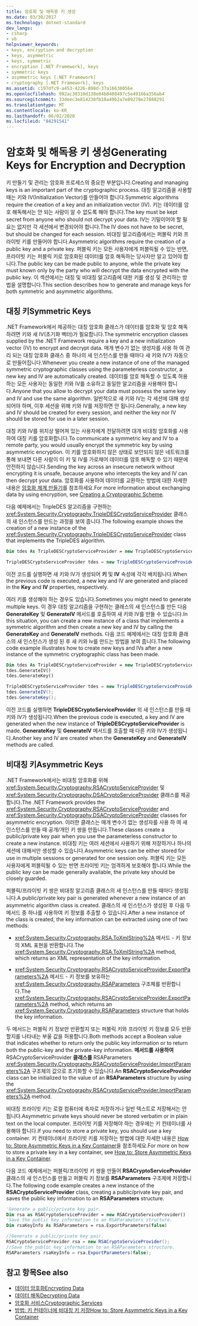 ```yaml
---
title: 암호화 및 해독용 키 생성
ms.date: 03/30/2017
ms.technology: dotnet-standard
dev_langs:
- csharp
- vb
helpviewer_keywords:
- keys, encryption and decryption
- keys, asymmetric
- keys, symmetric
- encryption [.NET Framework], keys
- symmetric keys
- asymmetric keys [.NET Framework]
- cryptography [.NET Framework], keys
ms.assetid: c197dfc9-a453-4226-898d-37a16638056e
ms.openlocfilehash: 992ac30310d138e04b8408497c5e49166a356ab4
ms.sourcegitcommit: 33deec3e814238fb18a49b2a7e89278e27888291
ms.translationtype: MT
ms.contentlocale: ko-KR
ms.lasthandoff: 06/02/2020
ms.locfileid: "84291541"
---
```

# <a name="generating-keys-for-encryption-and-decryption"></a><span data-ttu-id="1685c-102">암호화 및 해독용 키 생성</span><span class="sxs-lookup"><span data-stu-id="1685c-102">Generating Keys for Encryption and Decryption</span></span>
<span data-ttu-id="1685c-103">키 만들기 및 관리는 암호화 프로세스의 중요한 부분입니다.</span><span class="sxs-lookup"><span data-stu-id="1685c-103">Creating and managing keys is an important part of the cryptographic process.</span></span> <span data-ttu-id="1685c-104">대칭 알고리즘을 사용할 때는 키와 IV(Initialization Vector)를 만들어야 합니다.</span><span class="sxs-lookup"><span data-stu-id="1685c-104">Symmetric algorithms require the creation of a key and an initialization vector (IV).</span></span> <span data-ttu-id="1685c-105">키는 데이터를 암호 해독해서는 안 되는 사람이 알 수 없도록 해야 합니다.</span><span class="sxs-lookup"><span data-stu-id="1685c-105">The key must be kept secret from anyone who should not decrypt your data.</span></span> <span data-ttu-id="1685c-106">IV는 기밀이어야 할 필요는 없지만 각 세션에서 변경되어야 합니다.</span><span class="sxs-lookup"><span data-stu-id="1685c-106">The IV does not have to be secret, but should be changed for each session.</span></span> <span data-ttu-id="1685c-107">비대칭 알고리즘에서는 퍼블릭 키와 프라이빗 키를 만들어야 합니다.</span><span class="sxs-lookup"><span data-stu-id="1685c-107">Asymmetric algorithms require the creation of a public key and a private key.</span></span> <span data-ttu-id="1685c-108">퍼블릭 키는 모든 사용자에게 퍼블릭될 수 있는 반면, 프라이빗 키는 퍼블릭 키로 암호화된 데이터를 암호 해독하는 당사자만 알고 있어야 합니다.</span><span class="sxs-lookup"><span data-stu-id="1685c-108">The public key can be made public to anyone, while the private key must known only by the party who will decrypt the data encrypted with the public key.</span></span> <span data-ttu-id="1685c-109">이 섹션에서는 대칭 및 비대칭 알고리즘에 대한 키를 생성 및 관리하는 방법을 설명합니다.</span><span class="sxs-lookup"><span data-stu-id="1685c-109">This section describes how to generate and manage keys for both symmetric and asymmetric algorithms.</span></span>  
  
## <a name="symmetric-keys"></a><span data-ttu-id="1685c-110">대칭 키</span><span class="sxs-lookup"><span data-stu-id="1685c-110">Symmetric Keys</span></span>  
 <span data-ttu-id="1685c-111">.NET Framework에서 제공하는 대칭 암호화 클래스가 데이터를 암호화 및 암호 해독하려면 키와 새 IV(초기화 벡터)가 필요합니다.</span><span class="sxs-lookup"><span data-stu-id="1685c-111">The symmetric encryption classes supplied by the .NET Framework require a key and a new initialization vector (IV) to encrypt and decrypt data.</span></span> <span data-ttu-id="1685c-112">매개 변수가 없는 생성자를 사용 하 여 관리 되는 대칭 암호화 클래스 중 하나의 새 인스턴스를 만들 때마다 새 키와 IV가 자동으로 만들어집니다.</span><span class="sxs-lookup"><span data-stu-id="1685c-112">Whenever you create a new instance of one of the managed symmetric cryptographic classes using the parameterless constructor, a new key and IV are automatically created.</span></span> <span data-ttu-id="1685c-113">데이터를 암호 해독할 수 있도록 허용하는 모든 사용자는 동일한 키와 IV를 소유하고 동일한 알고리즘을 사용해야 합니다.</span><span class="sxs-lookup"><span data-stu-id="1685c-113">Anyone that you allow to decrypt your data must possess the same key and IV and use the same algorithm.</span></span> <span data-ttu-id="1685c-114">일반적으로 새 키와 IV는 각 세션에 대해 생성되어야 하며, 이후 세션을 위해 키와 IV를 저장하면 안 됩니다.</span><span class="sxs-lookup"><span data-stu-id="1685c-114">Generally, a new key and IV should be created for every session, and neither the key nor IV should be stored for use in a later session.</span></span>  
  
 <span data-ttu-id="1685c-115">대칭 키와 IV를 위치상 떨어져 있는 사용자에게 전달하려면 대개 비대칭 암호화를 사용하여 대칭 키를 암호화합니다.</span><span class="sxs-lookup"><span data-stu-id="1685c-115">To communicate a symmetric key and IV to a remote party, you would usually encrypt the symmetric key by using asymmetric encryption.</span></span> <span data-ttu-id="1685c-116">이 키를 암호화하지 않은 상태로 보안되지 않은 네트워크를 통해 보내면 다른 사람이 이 키 및 IV를 가로채어 데이터를 암호 해독할 수 있기 때문에 안전하지 않습니다.</span><span class="sxs-lookup"><span data-stu-id="1685c-116">Sending the key across an insecure network without encrypting it is unsafe, because anyone who intercepts the key and IV can then decrypt your data.</span></span> <span data-ttu-id="1685c-117">암호화를 사용하여 데이터를 교환하는 방법에 대한 자세한 내용은 [암호화 체계 만들기](creating-a-cryptographic-scheme.md)를 참조하세요.</span><span class="sxs-lookup"><span data-stu-id="1685c-117">For more information about exchanging data by using encryption, see [Creating a Cryptographic Scheme](creating-a-cryptographic-scheme.md).</span></span>  
  
 <span data-ttu-id="1685c-118">다음 예제에서는 TripleDES 알고리즘을 구현하는 <xref:System.Security.Cryptography.TripleDESCryptoServiceProvider> 클래스의 새 인스턴스를 만드는 과정을 보여 줍니다.</span><span class="sxs-lookup"><span data-stu-id="1685c-118">The following example shows the creation of a new instance of the <xref:System.Security.Cryptography.TripleDESCryptoServiceProvider> class that implements the TripleDES algorithm.</span></span>  
  
```vb  
Dim tdes As TripleDESCryptoServiceProvider = new TripleDESCryptoServiceProvider()  
```  
  
```csharp  
TripleDESCryptoServiceProvider tdes = new TripleDESCryptoServiceProvider();  
```  
  
 <span data-ttu-id="1685c-119">이전 코드를 실행하면 새 키와 IV가 생성되어 **키** 및 **IV** 속성에 각각 배치됩니다.</span><span class="sxs-lookup"><span data-stu-id="1685c-119">When the previous code is executed, a new key and IV are generated and placed in the **Key** and **IV** properties, respectively.</span></span>  
  
 <span data-ttu-id="1685c-120">여러 키를 생성해야 하는 경우도 있습니다.</span><span class="sxs-lookup"><span data-stu-id="1685c-120">Sometimes you might need to generate multiple keys.</span></span> <span data-ttu-id="1685c-121">이 경우 대칭 알고리즘을 구현하는 클래스의 새 인스턴스를 만든 다음 **GenerateKey** 및 **GenerateIV** 메서드를 호출하여 새 키와 IV를 만들 수 있습니다.</span><span class="sxs-lookup"><span data-stu-id="1685c-121">In this situation, you can create a new instance of a class that implements a symmetric algorithm and then create a new key and IV by calling the **GenerateKey** and **GenerateIV** methods.</span></span> <span data-ttu-id="1685c-122">다음 코드 예제에서는 대칭 암호화 클래스의 새 인스턴스가 생성 된 후 새 키와 Iv를 만드는 방법을 보여 줍니다.</span><span class="sxs-lookup"><span data-stu-id="1685c-122">The following code example illustrates how to create new keys and IVs after a new instance of the symmetric cryptographic class has been made.</span></span>  
  
```vb  
Dim tdes As TripleDESCryptoServiceProvider = new TripleDESCryptoServiceProvider()  
tdes.GenerateIV()  
tdes.GenerateKey()  
```  
  
```csharp  
TripleDESCryptoServiceProvider tdes = new TripleDESCryptoServiceProvider();  
tdes.GenerateIV();  
tdes.GenerateKey();  
```  
  
 <span data-ttu-id="1685c-123">이전 코드를 실행하면 **TripleDESCryptoServiceProvider** 의 새 인스턴스를 만들 때 키와 IV가 생성됩니다.</span><span class="sxs-lookup"><span data-stu-id="1685c-123">When the previous code is executed, a key and IV are generated when the new instance of **TripleDESCryptoServiceProvider** is made.</span></span> <span data-ttu-id="1685c-124">**GenerateKey** 및 **GenerateIV** 메서드를 호출할 때 다른 키와 IV가 생성됩니다.</span><span class="sxs-lookup"><span data-stu-id="1685c-124">Another key and IV are created when the **GenerateKey** and **GenerateIV** methods are called.</span></span>  
  
## <a name="asymmetric-keys"></a><span data-ttu-id="1685c-125">비대칭 키</span><span class="sxs-lookup"><span data-stu-id="1685c-125">Asymmetric Keys</span></span>  
 <span data-ttu-id="1685c-126">.NET Framework에서는 비대칭 암호화를 위해 <xref:System.Security.Cryptography.RSACryptoServiceProvider> 및 <xref:System.Security.Cryptography.DSACryptoServiceProvider> 클래스를 제공합니다.</span><span class="sxs-lookup"><span data-stu-id="1685c-126">The .NET Framework provides the <xref:System.Security.Cryptography.RSACryptoServiceProvider> and <xref:System.Security.Cryptography.DSACryptoServiceProvider> classes for asymmetric encryption.</span></span> <span data-ttu-id="1685c-127">이러한 클래스는 매개 변수가 없는 생성자를 사용 하 여 새 인스턴스를 만들 때 공개/개인 키 쌍을 만듭니다.</span><span class="sxs-lookup"><span data-stu-id="1685c-127">These classes create a public/private key pair when you use the parameterless constructor to create a new instance.</span></span> <span data-ttu-id="1685c-128">비대칭 키는 여러 세션에서 사용하기 위해 저장하거나 하나의 세션에 대해서만 생성할 수 있습니다.</span><span class="sxs-lookup"><span data-stu-id="1685c-128">Asymmetric keys can be either stored for use in multiple sessions or generated for one session only.</span></span> <span data-ttu-id="1685c-129">퍼블릭 키는 모든 사용자에게 퍼블릭될 수 있는 반면 프라이빗 키는 엄격하게 보호해야 합니다.</span><span class="sxs-lookup"><span data-stu-id="1685c-129">While the public key can be made generally available, the private key should be closely guarded.</span></span>  
  
 <span data-ttu-id="1685c-130">퍼블릭/프라이빗 키 쌍은 비대칭 알고리즘 클래스의 새 인스턴스를 만들 때마다 생성됩니다.</span><span class="sxs-lookup"><span data-stu-id="1685c-130">A public/private key pair is generated whenever a new instance of an asymmetric algorithm class is created.</span></span> <span data-ttu-id="1685c-131">클래스의 새 인스턴스가 생성된 후 다음 두 메서드 중 하나를 사용하여 키 정보를 추출할 수 있습니다.</span><span class="sxs-lookup"><span data-stu-id="1685c-131">After a new instance of the class is created, the key information can be extracted using one of two methods:</span></span>  
  
- <span data-ttu-id="1685c-132"><xref:System.Security.Cryptography.RSA.ToXmlString%2A> 메서드 - 키 정보의 XML 표현을 반환합니다.</span><span class="sxs-lookup"><span data-stu-id="1685c-132">The <xref:System.Security.Cryptography.RSA.ToXmlString%2A> method, which returns an XML representation of the key information.</span></span>  
  
- <span data-ttu-id="1685c-133"><xref:System.Security.Cryptography.RSACryptoServiceProvider.ExportParameters%2A> 메서드 - 키 정보를 보유하는 <xref:System.Security.Cryptography.RSAParameters> 구조체를 반환합니다.</span><span class="sxs-lookup"><span data-stu-id="1685c-133">The <xref:System.Security.Cryptography.RSACryptoServiceProvider.ExportParameters%2A> method, which returns an <xref:System.Security.Cryptography.RSAParameters> structure that holds the key information.</span></span>  
  
 <span data-ttu-id="1685c-134">두 메서드는 퍼블릭 키 정보만 반환할지 또는 퍼블릭 키와 프라이빗 키 정보를 모두 반환할지를 나타내는 부울 값을 허용합니다.</span><span class="sxs-lookup"><span data-stu-id="1685c-134">Both methods accept a Boolean value that indicates whether to return only the public key information or to return both the public-key and the private-key information.</span></span> <span data-ttu-id="1685c-135">**메서드를 사용하여** RSACryptoServiceProvider **클래스를** RSAParameters <xref:System.Security.Cryptography.RSACryptoServiceProvider.ImportParameters%2A> 구조체의 값으로 초기화할 수 있습니다.</span><span class="sxs-lookup"><span data-stu-id="1685c-135">An **RSACryptoServiceProvider** class can be initialized to the value of an **RSAParameters** structure by using the <xref:System.Security.Cryptography.RSACryptoServiceProvider.ImportParameters%2A> method.</span></span>  
  
 <span data-ttu-id="1685c-136">비대칭 프라이빗 키는 로컬 컴퓨터에 축자로 저장하거나 일반 텍스트로 저장해서는 안 됩니다.</span><span class="sxs-lookup"><span data-stu-id="1685c-136">Asymmetric private keys should never be stored verbatim or in plain text on the local computer.</span></span> <span data-ttu-id="1685c-137">프라이빗 키를 저장해야 하는 경우에는 키 컨테이너를 사용해야 합니다.</span><span class="sxs-lookup"><span data-stu-id="1685c-137">If you need to store a private key, you should use a key container.</span></span> <span data-ttu-id="1685c-138">키 컨테이너에서 프라이빗 키를 저장하는 방법에 대한 자세한 내용은 [How to: Store Asymmetric Keys in a Key Container](how-to-store-asymmetric-keys-in-a-key-container.md)을 참조하세요.</span><span class="sxs-lookup"><span data-stu-id="1685c-138">For more on how to store a private key in a key container, see [How to: Store Asymmetric Keys in a Key Container](how-to-store-asymmetric-keys-in-a-key-container.md).</span></span>  
  
 <span data-ttu-id="1685c-139">다음 코드 예제에서는 퍼블릭/프라이빗 키 쌍을 만들어 **RSACryptoServiceProvider** 클래스의 새 인스턴스를 만들고 퍼블릭 키 정보를 **RSAParameters** 구조체에 저장합니다.</span><span class="sxs-lookup"><span data-stu-id="1685c-139">The following code example creates a new instance of the **RSACryptoServiceProvider** class, creating a public/private key pair, and saves the public key information to an **RSAParameters** structure.</span></span>  
  
```vb  
'Generate a public/private key pair.  
Dim rsa as RSACryptoServiceProvider = new RSACryptoServiceProvider()  
'Save the public key information to an RSAParameters structure.  
Dim rsaKeyInfo As RSAParameters = rsa.ExportParameters(false)  
```  
  
```csharp  
//Generate a public/private key pair.  
RSACryptoServiceProvider rsa = new RSACryptoServiceProvider();  
//Save the public key information to an RSAParameters structure.  
RSAParameters rsaKeyInfo = rsa.ExportParameters(false);  
```  
  
## <a name="see-also"></a><span data-ttu-id="1685c-140">참고 항목</span><span class="sxs-lookup"><span data-stu-id="1685c-140">See also</span></span>

- [<span data-ttu-id="1685c-141">데이터 암호화</span><span class="sxs-lookup"><span data-stu-id="1685c-141">Encrypting Data</span></span>](encrypting-data.md)
- [<span data-ttu-id="1685c-142">데이터 해독</span><span class="sxs-lookup"><span data-stu-id="1685c-142">Decrypting Data</span></span>](decrypting-data.md)
- [<span data-ttu-id="1685c-143">암호화 서비스</span><span class="sxs-lookup"><span data-stu-id="1685c-143">Cryptographic Services</span></span>](cryptographic-services.md)
- [<span data-ttu-id="1685c-144">방법: 키 컨테이너에 비대칭 키 저장</span><span class="sxs-lookup"><span data-stu-id="1685c-144">How to: Store Asymmetric Keys in a Key Container</span></span>](how-to-store-asymmetric-keys-in-a-key-container.md)
